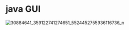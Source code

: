 # java GUI

![30884641_359122741274651_5524452755936116736_n](https://user-images.githubusercontent.com/10104522/48580832-3ae70000-e946-11e8-90d8-d0fa48d2128c.jpg)

